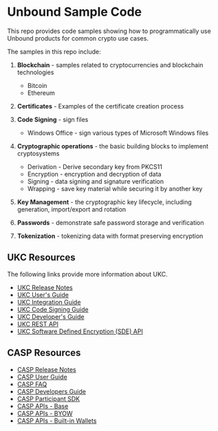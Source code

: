 # Unbound Sample Code
This repo provides code samples showing how to programmatically use Unbound products for common crypto use cases.

The samples in this repo include:
1. **Blockchain** - samples related to cryptocurrencies and blockchain technologies
    - Bitcoin
    - Ethereum
1. **Certificates** - Examples of the certificate creation process
1. **Code Signing** - sign files
    - Windows Office - sign various types of Microsoft Windows files
1. **Cryptographic operations** - the basic building blocks to implement cryptosystems

    - Derivation - Derive secondary key from PKCS11
    - Encryption - encryption and decryption of data
    - Signing - data signing and signature verification
    - Wrapping - save key material while securing it by another key
1. **Key Management** - the cryptographic key lifecycle, including generation, import/export and rotation
1. **Passwords** - demonstrate safe password storage and verification
1. **Tokenization** - tokenizing data with format preserving encryption

## UKC Resources

The following links provide more information about UKC.

- [UKC Release Notes](https://www.unboundtech.com/docs/UKC/UKC_Release_Notes/HTML/Content/Products/Unbound_Cover_Page.htm)
- [UKC User's Guide](https://www.unboundtech.com/docs/UKC/UKC_User_Guide/HTML/Content/Products/Unbound_Cover_Page.htm)
- [UKC Integration Guide](https://www.unboundtech.com/docs/UKC/UKC_Integration_Guide/HTML/Content/Products/Unbound_Cover_Page.htm)
- [UKC Code Signing Guide](https://www.unboundtech.com/docs/UKC/UKC_Code_Signing_IG/HTML/Content/Products/Unbound_Cover_Page.htm)
- [UKC Developer's Guide](https://www.unboundtech.com/docs/UKC/UKC_Integration_Guide/HTML/Content/Products/Unbound_Cover_Page.htm)
- [UKC REST API](https://unboundtech.com/docs/ukc_rest/ukc.html)
- [UKC Software Defined Encryption (SDE) API](https://www.unboundtech.com/docs/UKC/SDE/index.html)

## CASP Resources

- [CASP Release Notes](https://www.unboundtech.com/docs/CASP/CASP_Release_Notes-HTML/Content/Products/Unbound_Cover_Page.htm)
- [CASP User Guide](https://www.unboundtech.com/docs/CASP/CASP_User_Guide-HTML/Content/Products/Unbound_Cover_Page.htm)
- [CASP FAQ](https://www.unboundtech.com/docs/CASP/CASP_FAQ-HTML/Content/Products/Unbound_Cover_Page.htm)
- [CASP Developers Guide](https://www.unboundtech.com/docs/CASP/CASP_Developers_Guide-HTML/Content/Products/Unbound_Cover_Page.htm)
- [CASP Participant SDK](https://www.unboundtech.com/docs/CASP/CASP_Participant_SDK-HTML/Content/Products/Unbound_Cover_Page.htm)
- [CASP APIs - Base](https://www.unboundtech.com/docs/CASP/API/casp-base.html)
- [CASP APIs - BYOW](https://www.unboundtech.com/docs/CASP/API/casp-byow.html)
- [CASP APIs - Built-in Wallets](https://www.unboundtech.com/docs/CASP/API/casp-coin.html)
